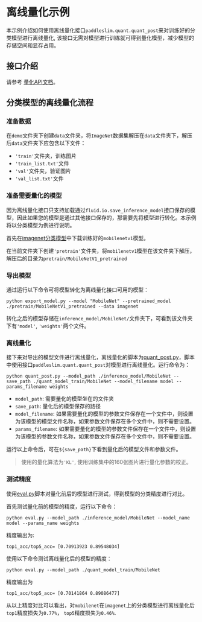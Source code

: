 # 离线量化示例

本示例介绍如何使用离线量化接口``paddleslim.quant.quant_post``来对训练好的分类模型进行离线量化, 该接口无需对模型进行训练就可得到量化模型，减少模型的存储空间和显存占用。

## 接口介绍

请参考 <a href='../../../paddleslim/quant/quantization_api_doc.md'>量化API文档</a>。

## 分类模型的离线量化流程

### 准备数据

在``demo``文件夹下创建``data``文件夹，将``ImageNet``数据集解压在``data``文件夹下，解压后``data``文件夹下应包含以下文件：
- ``'train'``文件夹，训练图片
- ``'train_list.txt'``文件
- ``'val'``文件夹，验证图片
- ``'val_list.txt'``文件

### 准备需要量化的模型
因为离线量化接口只支持加载通过``fluid.io.save_inference_model``接口保存的模型，因此如果您的模型是通过其他接口保存的，那需要先将模型进行转化。本示例将以分类模型为例进行说明。

首先在[imagenet分类模型](https://github.com/PaddlePaddle/models/tree/develop/PaddleCV/image_classification#%E5%B7%B2%E5%8F%91%E5%B8%83%E6%A8%A1%E5%9E%8B%E5%8F%8A%E5%85%B6%E6%80%A7%E8%83%BD)中下载训练好的``mobilenetv1``模型。

在当前文件夹下创建``'pretrain'``文件夹，将``mobilenetv1``模型在该文件夹下解压，解压后的目录为``pretrain/MobileNetV1_pretrained``

### 导出模型
通过运行以下命令可将模型转化为离线量化接口可用的模型：
```
python export_model.py --model "MobileNet" --pretrained_model ./pretrain/MobileNetV1_pretrained --data imagenet
```
转化之后的模型存储在``inference_model/MobileNet/``文件夹下，可看到该文件夹下有``'model'``, ``'weights'``两个文件。

### 离线量化
接下来对导出的模型文件进行离线量化，离线量化的脚本为[quant_post.py](./quant_post.py)，脚本中使用接口``paddleslim.quant.quant_post``对模型进行离线量化。运行命令为：
```
python quant_post.py --model_path ./inference_model/MobileNet --save_path ./quant_model_train/MobileNet --model_filename model --params_filename weights
```

- ``model_path``: 需要量化的模型坐在的文件夹
- ``save_path``: 量化后的模型保存的路径
- ``model_filename``: 如果需要量化的模型的参数文件保存在一个文件中，则设置为该模型的模型文件名称，如果参数文件保存在多个文件中，则不需要设置。
- ``params_filename``: 如果需要量化的模型的参数文件保存在一个文件中，则设置为该模型的参数文件名称，如果参数文件保存在多个文件中，则不需要设置。

运行以上命令后，可在``${save_path}``下看到量化后的模型文件和参数文件。

> 使用的量化算法为``'KL'``, 使用训练集中的160张图片进行量化参数的校正。


### 测试精度

使用[eval.py](./eval.py)脚本对量化前后的模型进行测试，得到模型的分类精度进行对比。

首先测试量化前的模型的精度，运行以下命令：
```
python eval.py --model_path ./inference_model/MobileNet --model_name model --params_name weights
```
精度输出为:
```
top1_acc/top5_acc= [0.70913923 0.89548034]
```

使用以下命令测试离线量化后的模型的精度：

```
python eval.py --model_path ./quant_model_train/MobileNet
```

精度输出为
```
top1_acc/top5_acc= [0.70141864 0.89086477]
```
从以上精度对比可以看出，对``mobilenet``在``imagenet``上的分类模型进行离线量化后 ``top1``精度损失为``0.77%``， ``top5``精度损失为``0.46%``.
